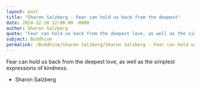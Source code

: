 ```yaml
---
layout: post
title: "Sharon Salzberg - Fear can hold us back from the deepest"
date: 2024-12-28 12:00:00 -0000
author: Sharon Salzberg
quote: "Fear can hold us back from the deepest love, as well as the simplest expressions of kindness."
subject: Buddhism
permalink: /Buddhism/Sharon Salzberg/Sharon Salzberg - Fear can hold us back from the deepest
---
```


Fear can hold us back from the deepest love, as well as the simplest expressions of kindness.

- Sharon Salzberg

